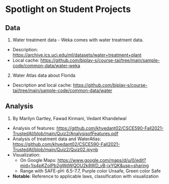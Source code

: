 # Spotlight on Student Projects

## Data
1. Water treatment data - Weka comes with water treatment data. 
*	Description: https://archive.ics.uci.edu/ml/datasets/water+treatment+plant 
*	Local cache: https://github.com/biplav-s/course-tai/tree/main/sample-code/common-data/water-weka 
2. Water Atlas data about Florida 
* Description and local cache: https://github.com/biplav-s/course-tai/tree/main/sample-code/common-data/water

## Analysis 
1. By Marilyn Gartley, Fawad Kirmani, Vedant Khandelwal
* Analysis of features: https://github.com/khvedant02/CSCE590-Fall2021-TrustedAI/blob/main/Quiz2/AnalysisofFeatures.pdf
* Analysis of treatment data and WaterAtlas: https://github.com/khvedant02/CSCE590-Fall2021-TrustedAI/blob/main/Quiz2/Quiz02.ipynb
* Visualization: 
  * On Google Maps: https://www.google.com/maps/d/u/0/edit?mid=1is4pKZoIPb2gWdWQOU2k8WD_vB-ixYQK&usp=sharing
  * Range with SAFE-pH: 6.5-7.7, Purple color Unsafe, Green color Safe
* **Notable**: Reference to applicable laws, classification with visualization

